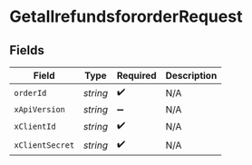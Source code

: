 # GetallrefundsfororderRequest


## Fields

| Field              | Type               | Required           | Description        |
| ------------------ | ------------------ | ------------------ | ------------------ |
| `orderId`          | *string*           | :heavy_check_mark: | N/A                |
| `xApiVersion`      | *string*           | :heavy_minus_sign: | N/A                |
| `xClientId`        | *string*           | :heavy_check_mark: | N/A                |
| `xClientSecret`    | *string*           | :heavy_check_mark: | N/A                |